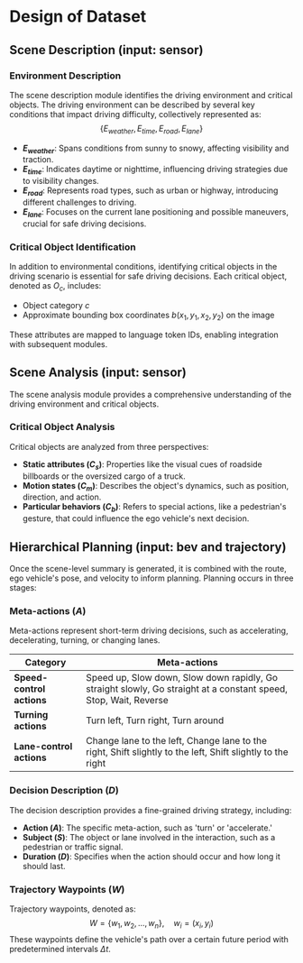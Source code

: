 # Design of Dataset

## Scene Description (input: sensor)
### Environment Description
The scene description module identifies the driving environment and critical objects. The driving environment can be described by several key conditions that impact driving difficulty, collectively represented as:
$$
\{E_{weather}, E_{time}, E_{road}, E_{lane}\}
$$

- **$E_{weather}$**: Spans conditions from sunny to snowy, affecting visibility and traction.
- **$E_{time}$**: Indicates daytime or nighttime, influencing driving strategies due to visibility changes.
- **$E_{road}$**: Represents road types, such as urban or highway, introducing different challenges to driving.
- **$E_{lane}$**: Focuses on the current lane positioning and possible maneuvers, crucial for safe driving decisions.

### Critical Object Identification
In addition to environmental conditions, identifying critical objects in the driving scenario is essential for safe driving decisions. Each critical object, denoted as $O_c$, includes:
- Object category $c$
- Approximate bounding box coordinates $b(x_1, y_1, x_2, y_2)$ on the image

These attributes are mapped to language token IDs, enabling integration with subsequent modules.

## Scene Analysis (input: sensor)
The scene analysis module provides a comprehensive understanding of the driving environment and critical objects. 

### Critical Object Analysis
Critical objects are analyzed from three perspectives:
- **Static attributes ($C_s$)**: Properties like the visual cues of roadside billboards or the oversized cargo of a truck.
- **Motion states ($C_m$)**: Describes the object's dynamics, such as position, direction, and action.
- **Particular behaviors ($C_b$)**: Refers to special actions, like a pedestrian's gesture, that could influence the ego vehicle's next decision.

## Hierarchical Planning (input: bev and trajectory)
Once the scene-level summary is generated, it is combined with the route, ego vehicle's pose, and velocity to inform planning. Planning occurs in three stages:

### Meta-actions ($A$)
Meta-actions represent short-term driving decisions, such as accelerating, decelerating, turning, or changing lanes.

| **Category**          | **Meta-actions**                                                                                     |
|-----------------------|-----------------------------------------------------------------------------------------------------|
| **Speed-control actions** | Speed up, Slow down, Slow down rapidly, Go straight slowly, Go straight at a constant speed, Stop, Wait, Reverse |
| **Turning actions**    | Turn left, Turn right, Turn around                                                                  |
| **Lane-control actions** | Change lane to the left, Change lane to the right, Shift slightly to the left, Shift slightly to the right      |


### Decision Description ($D$)
The decision description provides a fine-grained driving strategy, including:
- **Action ($A$)**: The specific meta-action, such as 'turn' or 'accelerate.'
- **Subject ($S$)**: The object or lane involved in the interaction, such as a pedestrian or traffic signal.
- **Duration ($D$)**: Specifies when the action should occur and how long it should last.

### Trajectory Waypoints ($W$)
Trajectory waypoints, denoted as:
$$
W = \{w_1, w_2, ..., w_n\}, \quad w_i = (x_i, y_i)
$$
These waypoints define the vehicle's path over a certain future period with predetermined intervals $\Delta t$.
